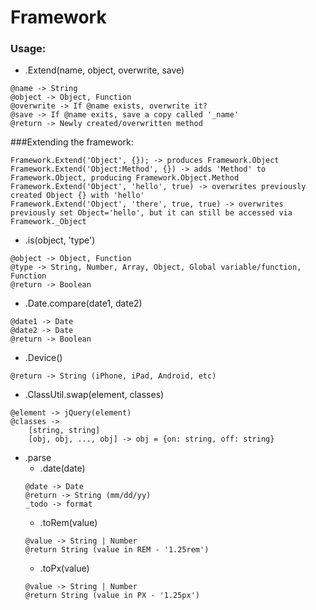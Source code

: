 # Framework

### Usage:

 * .Extend(name, object, overwrite, save)
```
@name -> String
@object -> Object, Function
@overwrite -> If @name exists, overwrite it?
@save -> If @name exits, save a copy called '_name'
@return -> Newly created/overwritten method
```
###Extending the framework:
```
Framework.Extend('Object', {}); -> produces Framework.Object
Framework.Extend('Object:Method', {}) -> adds 'Method' to Framework.Object, producing Framework.Object.Method
Framework.Extend('Object', 'hello', true) -> overwrites previously created Object {} with 'hello'
Framework.Extend('Object', 'there', true, true) -> overwrites previously set Object='hello', but it can still be accessed via Framework._Object
```
 * .is(object, 'type')
```
@object -> Object, Function
@type -> String, Number, Array, Object, Global variable/function, Function
@return -> Boolean
```
 * .Date.compare(date1, date2)
```
@date1 -> Date
@date2 -> Date
@return -> Boolean
```
 * .Device()
```
@return -> String (iPhone, iPad, Android, etc)
```
 * .ClassUtil.swap(element, classes)
```
@element -> jQuery(element)
@classes -> 
    [string, string] 
    [obj, obj, ..., obj] -> obj = {on: string, off: string}
```
 * .parse
   * .date(date)
   ```
   @date -> Date
   @return -> String (mm/dd/yy)
   _todo -> format
   ```
   * .toRem(value)
   ```
   @value -> String | Number
   @return String (value in REM - '1.25rem')
   ```
   * .toPx(value)
   ```
   @value -> String | Number
   @return String (value in PX - '1.25px')
   ```
